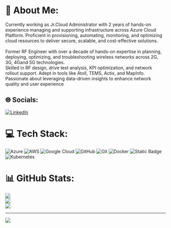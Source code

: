 # 💫 About Me:
 Currently working as Jr.Cloud Administrator with 2 years of hands-on experience managing and supporting infrastructure across Azure Cloud Platform. Proficient in provisioning, automating, monitoring, and optimizing cloud resources to deliver secure, scalable, and cost-effective solutions.<br><br>Former RF Engineer with over a decade of hands-on expertise in planning, deploying, optimizing, and troubleshooting wireless networks across 2G, 3G, 4Gand 5G technologies. <br>Skilled in RF design, drive test analysis, KPI optimization, and network rollout support. Adept in tools like Atoll, TEMS, Actix, and MapInfo. Passionate about leveraging data-driven insights to enhance network quality and user experience


## 🌐 Socials:
[![LinkedIn](https://img.shields.io/badge/LinkedIn-%230077B5.svg?logo=linkedin&logoColor=white)](https://linkedin.com/in/sarkar-animesh) 

# 💻 Tech Stack:
![Azure](https://img.shields.io/badge/azure-%230072C6.svg?style=for-the-badge&logo=microsoftazure&logoColor=white) ![AWS](https://img.shields.io/badge/AWS-%23FF9900.svg?style=for-the-badge&logo=amazon-aws&logoColor=white) ![Google Cloud](https://img.shields.io/badge/GoogleCloud-%234285F4.svg?style=for-the-badge&logo=google-cloud&logoColor=white) ![GitHub](https://img.shields.io/badge/github-%23121011.svg?style=for-the-badge&logo=github&logoColor=white) ![Git](https://img.shields.io/badge/git-%23F05033.svg?style=for-the-badge&logo=git&logoColor=white) ![Docker](https://img.shields.io/badge/docker-%230db7ed.svg?style=for-the-badge&logo=docker&logoColor=white) ![Static Badge](https://img.shields.io/badge/Jenkins-808080) ![Kubernetes](https://img.shields.io/badge/kubernetes-%23326ce5.svg?style=for-the-badge&logo=kubernetes&logoColor=white)
# 📊 GitHub Stats:
![](https://github-readme-stats.vercel.app/api?username=animesh-sarkar&theme=dark&hide_border=false&include_all_commits=false&count_private=false)<br/>
![](https://nirzak-streak-stats.vercel.app/?user=animesh-sarkar&theme=dark&hide_border=false)<br/>
![](https://github-readme-stats.vercel.app/api/top-langs/?username=animesh-sarkar&theme=dark&hide_border=false&include_all_commits=false&count_private=false&layout=compact)

---
[![](https://visitcount.itsvg.in/api?id=animesh-sarkar&icon=0&color=0)](https://visitcount.itsvg.in)

<!-- Proudly created with GPRM ( https://gprm.itsvg.in ) -->
